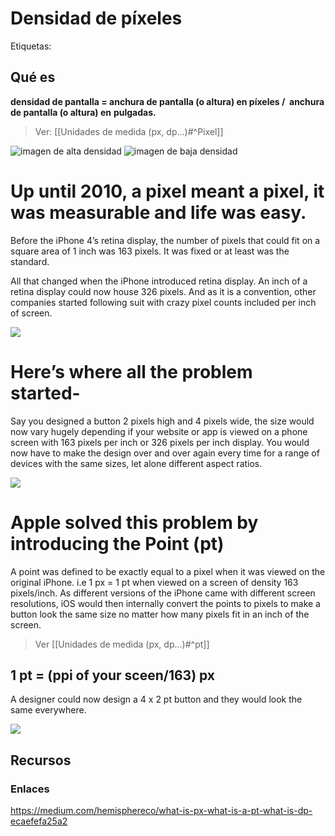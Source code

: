 # Densidad de píxeles
Etiquetas: 

## Qué es
**densidad de pantalla = anchura de pantalla (o altura) en píxeles /  anchura de pantalla (o altura) en** **pulgadas.**

>Ver: [[Unidades de medida (px, dp...)#^Pixel]]

![imagen de alta densidad](https://dc722jrlp2zu8.cloudfront.net/media/cache/c4/71/c471e634249ad06e794489820b220b92.webp)
![imagen de baja densidad](https://dc722jrlp2zu8.cloudfront.net/media/cache/66/a4/66a49361ef0db61bf3a6671f20f16bca.webp)

# Up until 2010, a pixel meant a pixel, it was measurable and life was easy.

Before the iPhone 4’s retina display, the number of pixels that could fit on a square area of 1 inch was 163 pixels. It was fixed or at least was the standard.

All that changed when the iPhone introduced retina display. An inch of a retina display could now house 326 pixels. And as it is a convention, other companies started following suit with crazy pixel counts included per inch of screen.

![](https://miro.medium.com/max/1400/1*B0tdSuVaEaw9Wl-FF4LY_g.png)

# Here’s where all the problem started-

Say you designed a button 2 pixels high and 4 pixels wide, the size would now vary hugely depending if your website or app is viewed on a phone screen with 163 pixels per inch or 326 pixels per inch display. You would now have to make the design over and over again every time for a range of devices with the same sizes, let alone different aspect ratios.

![](https://miro.medium.com/max/1400/1*KpsP_Zxkk8Z7SfEPqMOrCA.png)

# Apple solved this problem by introducing the Point (pt)
A point was defined to be exactly equal to a pixel when it was viewed on the original iPhone. i.e 1 px = 1 pt when viewed on a screen of density 163 pixels/inch. As different versions of the iPhone came with different screen resolutions, iOS would then internally convert the points to pixels to make a button look the same size no matter how many pixels fit in an inch of the screen.

>Ver [[Unidades de medida (px, dp...)#^pt]]

## 1 pt = (ppi of your sceen/163) px
A designer could now design a 4 x 2 pt button and they would look the same everywhere.

![](https://miro.medium.com/max/1400/1*-RPvUGYnqmf2g8P8NITQZA.png)

## Recursos
### Enlaces
https://medium.com/hemisphereco/what-is-px-what-is-a-pt-what-is-dp-ecaefefa25a2
